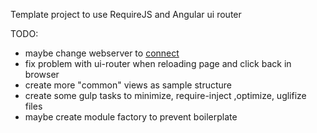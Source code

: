 Template project to use RequireJS and Angular ui router

TODO:

- maybe change webserver to [connect](http://code.tutsplus.com/tutorials/gulp-as-a-development-web-server--cms-20903)
- fix problem with ui-router when reloading page and click back in browser
- create more "common" views as sample structure
- create some gulp tasks to minimize, require-inject ,optimize, uglifize files
- maybe create module factory to prevent boilerplate